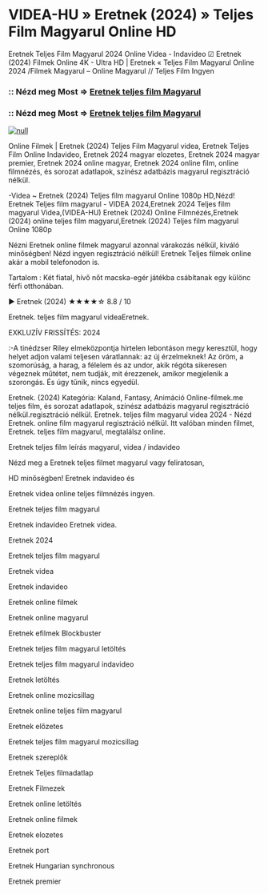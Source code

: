 # VIDEA-HU » Eretnek (2024) » Teljes Film Magyarul Online HD

Eretnek Teljes Film Magyarul 2024 Online Videa - Indavideo ☑ Eretnek (2024) Filmek Online 4K - Ultra HD | Eretnek « Teljes Film Magyarul Online 2024 /Filmek Magyarul – Online Magyarul // Teljes Film Ingyen

### :: Nézd meg Most => [Eretnek teljes film Magyarul](https://t.co/kh5xWaR0Mi)

### :: Nézd meg Most => [Eretnek teljes film Magyarul](https://t.co/kh5xWaR0Mi)

[![null](https://static.wixstatic.com/media/855a25_043b5abeb4ae4d35ac003198e7fe56ed~mv2.gif)](https://t.co/kh5xWaR0Mi)

Online Filmek | Eretnek (2024) Teljes Film Magyarul videa, Eretnek Teljes Film Online Indavideo, Eretnek 2024 magyar elozetes, Eretnek 2024 magyar premier, Eretnek 2024 online magyar, Eretnek 2024 online film, online filmnézés, és sorozat adatlapok, színész adatbázis magyarul regisztráció nélkül.

-Videa ~ Eretnek (2024) Teljes film magyarul Online 1080p HD,Nézd! Eretnek Teljes film magyarul - VIDEA 2024,Eretnek 2024 Teljes film magyarul Videa,(VIDEA-HU) Eretnek (2024) Online Filmnézés,Eretnek (2024) online teljes film magyarul,Eretnek (2024) Teljes film magyarul Online 1080p

Nézni Eretnek online filmek magyarul azonnal várakozás nélkül, kiváló minőségben! Nézd ingyen regisztráció nélkül! Eretnek Teljes filmek online akár a mobil telefonodon is.

Tartalom : Két fiatal, hívő nőt macska-egér játékba csábítanak egy különc férfi otthonában.

▶️ Eretnek (2024) ★★★★☆ 8.8 / 10

Eretnek. teljes film magyarul videaEretnek.

EXKLUZÍV FRISSÍTÉS: 2024

:-A tinédzser Riley elmeközpontja hirtelen lebontáson megy keresztül, hogy helyet adjon valami teljesen váratlannak: az új érzelmeknek! Az öröm, a szomorúság, a harag, a félelem és az undor, akik régóta sikeresen végeznek műtétet, nem tudják, mit érezzenek, amikor megjelenik a szorongás. És úgy tűnik, nincs egyedül.

Eretnek. (2024) Kategória: Kaland, Fantasy, Animáció Online-filmek.me teljes film, és sorozat adatlapok, színész adatbázis magyarul regisztráció nélkül.regisztráció nélkül. Eretnek. teljes film magyarul videa 2024 - Nézd Eretnek. online film magyarul regisztráció nélkül. Itt valóban minden filmet, Eretnek. teljes film magyarul, megtalálsz online.

Eretnek teljes film leírás magyarul, videa / indavideo

Nézd meg a Eretnek teljes filmet magyarul vagy feliratosan, 

HD minőségben! Eretnek indavideo és 

Eretnek videa online teljes filmnézés ingyen. 

Eretnek teljes film magyarul 

Eretnek indavideo Eretnek videa.

Eretnek 2024

Eretnek teljes film magyarul

Eretnek videa

Eretnek indavideo

Eretnek online filmek

Eretnek online magyarul

Eretnek efilmek Blockbuster

Eretnek teljes film magyarul letöltés

Eretnek teljes film magyarul indavideo

Eretnek letöltés

Eretnek online mozicsillag

Eretnek online teljes film magyarul

Eretnek előzetes

Eretnek teljes film magyarul mozicsillag

Eretnek szereplők

Eretnek Teljes filmadatlap

Eretnek Filmezek

Eretnek online letöltés

Eretnek online filmek

Eretnek elozetes

Eretnek port

Eretnek Hungarian synchronous

Eretnek premier
